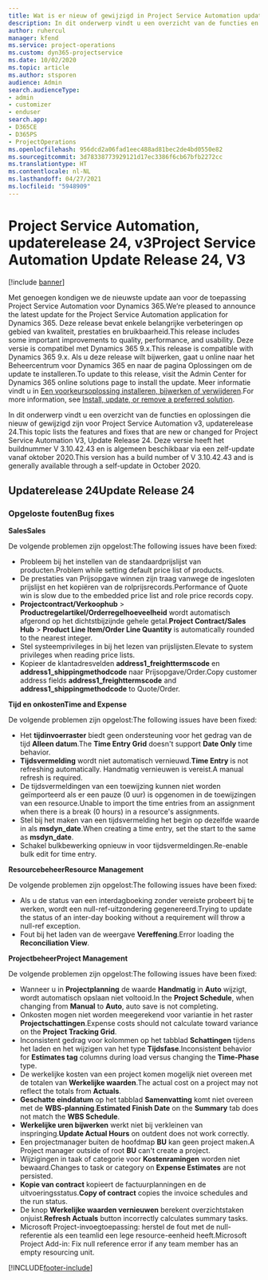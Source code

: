 ```yaml
---
title: Wat is er nieuw of gewijzigd in Project Service Automation updaterelease 24, v3
description: In dit onderwerp vindt u een overzicht van de functies en oplossingen die beschikbaar zijn voor Project Service Automation updaterelease 24, v3.
author: ruhercul
manager: kfend
ms.service: project-operations
ms.custom: dyn365-projectservice
ms.date: 10/02/2020
ms.topic: article
ms.author: stsporen
audience: Admin
search.audienceType:
- admin
- customizer
- enduser
search.app:
- D365CE
- D365PS
- ProjectOperations
ms.openlocfilehash: 956dcd2a06fad1eec488ad81bec2de4bd0550e82
ms.sourcegitcommit: 3d78338773929121d17ec3386f6cb67bfb2272cc
ms.translationtype: HT
ms.contentlocale: nl-NL
ms.lasthandoff: 04/27/2021
ms.locfileid: "5948909"
---
```

# <a name="project-service-automation-update-release-24-v3"></a><span data-ttu-id="1c8d1-103">Project Service Automation, updaterelease 24, v3</span><span class="sxs-lookup"><span data-stu-id="1c8d1-103">Project Service Automation Update Release 24, V3</span></span>

[!include [banner](../includes/psa-now-project-operations.md)]

<span data-ttu-id="1c8d1-104">Met genoegen kondigen we de nieuwste update aan voor de toepassing Project Service Automation voor Dynamics 365.</span><span class="sxs-lookup"><span data-stu-id="1c8d1-104">We’re pleased to announce the latest update for the Project Service Automation application for Dynamics 365.</span></span> <span data-ttu-id="1c8d1-105">Deze release bevat enkele belangrijke verbeteringen op gebied van kwaliteit, prestaties en bruikbaarheid.</span><span class="sxs-lookup"><span data-stu-id="1c8d1-105">This release includes some important improvements to quality, performance, and usability.</span></span> <span data-ttu-id="1c8d1-106">Deze versie is compatibel met Dynamics 365 9.x.</span><span class="sxs-lookup"><span data-stu-id="1c8d1-106">This release is compatible with Dynamics 365 9.x.</span></span> <span data-ttu-id="1c8d1-107">Als u deze release wilt bijwerken, gaat u online naar het Beheercentrum voor Dynamics 365 en naar de pagina Oplossingen om de update te installeren.</span><span class="sxs-lookup"><span data-stu-id="1c8d1-107">To update to this release, visit the Admin Center for Dynamics 365 online solutions page to install the update.</span></span> <span data-ttu-id="1c8d1-108">Meer informatie vindt u in [Een voorkeursoplossing installeren, bijwerken of verwijderen](/power-platform/admin/install-remove-preferred-solution).</span><span class="sxs-lookup"><span data-stu-id="1c8d1-108">For more information, see [Install, update, or remove a preferred solution](/power-platform/admin/install-remove-preferred-solution).</span></span>

<span data-ttu-id="1c8d1-109">In dit onderwerp vindt u een overzicht van de functies en oplossingen die nieuw of gewijzigd zijn voor Project Service Automation v3, updaterelease 24.</span><span class="sxs-lookup"><span data-stu-id="1c8d1-109">This topic lists the features and fixes that are new or changed for Project Service Automation V3, Update Release 24.</span></span> <span data-ttu-id="1c8d1-110">Deze versie heeft het buildnummer V 3.10.42.43 en is algemeen beschikbaar via een zelf-update vanaf oktober 2020.</span><span class="sxs-lookup"><span data-stu-id="1c8d1-110">This version has a build number of V 3.10.42.43 and is generally available through a self-update in October 2020.</span></span>

## <a name="update-release-24"></a><span data-ttu-id="1c8d1-111">Updaterelease 24</span><span class="sxs-lookup"><span data-stu-id="1c8d1-111">Update Release 24</span></span>

### <a name="bug-fixes"></a><span data-ttu-id="1c8d1-112">Opgeloste fouten</span><span class="sxs-lookup"><span data-stu-id="1c8d1-112">Bug fixes</span></span>

<span data-ttu-id="1c8d1-113">**Sales**</span><span class="sxs-lookup"><span data-stu-id="1c8d1-113">**Sales**</span></span>

<span data-ttu-id="1c8d1-114">De volgende problemen zijn opgelost:</span><span class="sxs-lookup"><span data-stu-id="1c8d1-114">The following issues have been fixed:</span></span>

- <span data-ttu-id="1c8d1-115">Probleem bij het instellen van de standaardprijslijst van producten.</span><span class="sxs-lookup"><span data-stu-id="1c8d1-115">Problem while setting default price list of products.</span></span>
- <span data-ttu-id="1c8d1-116">De prestaties van Prijsopgave winnen zijn traag vanwege de ingesloten prijslijst en het kopiëren van de rolprijsrecords.</span><span class="sxs-lookup"><span data-stu-id="1c8d1-116">Performance of Quote win is slow due to the embedded price list and role price records copy.</span></span>
- <span data-ttu-id="1c8d1-117">**Projectcontract/Verkoophub** > **Productregelartikel/Orderregelhoeveelheid** wordt automatisch afgerond op het dichtstbijzijnde gehele getal.</span><span class="sxs-lookup"><span data-stu-id="1c8d1-117">**Project Contract/Sales Hub** > **Product Line Item/Order Line Quantity** is automatically rounded to the nearest integer.</span></span>
- <span data-ttu-id="1c8d1-118">Stel systeemprivileges in bij het lezen van prijslijsten.</span><span class="sxs-lookup"><span data-stu-id="1c8d1-118">Elevate to system privileges when reading price lists.</span></span>
- <span data-ttu-id="1c8d1-119">Kopieer de klantadresvelden **address1_freighttermscode** en **address1_shippingmethodcode** naar Prijsopgave/Order.</span><span class="sxs-lookup"><span data-stu-id="1c8d1-119">Copy customer address fields **address1_freighttermscode** and **address1_shippingmethodcode** to Quote/Order.</span></span> 


<span data-ttu-id="1c8d1-120">**Tijd en onkosten**</span><span class="sxs-lookup"><span data-stu-id="1c8d1-120">**Time and Expense**</span></span>

<span data-ttu-id="1c8d1-121">De volgende problemen zijn opgelost:</span><span class="sxs-lookup"><span data-stu-id="1c8d1-121">The following issues have been fixed:</span></span>

- <span data-ttu-id="1c8d1-122">Het **tijdinvoerraster** biedt geen ondersteuning voor het gedrag van de tijd **Alleen datum**.</span><span class="sxs-lookup"><span data-stu-id="1c8d1-122">The **Time Entry Grid** doesn't support **Date Only** time behavior.</span></span>
- <span data-ttu-id="1c8d1-123">**Tijdsvermelding** wordt niet automatisch vernieuwd.</span><span class="sxs-lookup"><span data-stu-id="1c8d1-123">**Time Entry** is not refreshing automatically.</span></span> <span data-ttu-id="1c8d1-124">Handmatig vernieuwen is vereist.</span><span class="sxs-lookup"><span data-stu-id="1c8d1-124">A manual refresh is required.</span></span>
- <span data-ttu-id="1c8d1-125">De tijdsvermeldingen van een toewijzing kunnen niet worden geïmporteerd als er een pauze (0 uur) is opgenomen in de toewijzingen van een resource.</span><span class="sxs-lookup"><span data-stu-id="1c8d1-125">Unable to import the time entries from an assignment when there is a break (0 hours) in a resource's assignments.</span></span>
- <span data-ttu-id="1c8d1-126">Stel bij het maken van een tijdsvermelding het begin op dezelfde waarde in als **msdyn_date**.</span><span class="sxs-lookup"><span data-stu-id="1c8d1-126">When creating a time entry, set the start to the same as **msdyn_date**.</span></span>
- <span data-ttu-id="1c8d1-127">Schakel bulkbewerking opnieuw in voor tijdsvermeldingen.</span><span class="sxs-lookup"><span data-stu-id="1c8d1-127">Re-enable bulk edit for time entry.</span></span>

<span data-ttu-id="1c8d1-128">**Resourcebeheer**</span><span class="sxs-lookup"><span data-stu-id="1c8d1-128">**Resource Management**</span></span>

<span data-ttu-id="1c8d1-129">De volgende problemen zijn opgelost:</span><span class="sxs-lookup"><span data-stu-id="1c8d1-129">The following issues have been fixed:</span></span>

- <span data-ttu-id="1c8d1-130">Als u de status van een interdagboeking zonder vereiste probeert bij te werken, wordt een null-ref-uitzondering gegenereerd.</span><span class="sxs-lookup"><span data-stu-id="1c8d1-130">Trying to update the status of an inter-day booking without a requirement will throw a null-ref exception.</span></span>
- <span data-ttu-id="1c8d1-131">Fout bij het laden van de weergave **Vereffening**.</span><span class="sxs-lookup"><span data-stu-id="1c8d1-131">Error loading the **Reconciliation View**.</span></span>


<span data-ttu-id="1c8d1-132">**Projectbeheer**</span><span class="sxs-lookup"><span data-stu-id="1c8d1-132">**Project Management**</span></span>

<span data-ttu-id="1c8d1-133">De volgende problemen zijn opgelost:</span><span class="sxs-lookup"><span data-stu-id="1c8d1-133">The following issues have been fixed:</span></span>

- <span data-ttu-id="1c8d1-134">Wanneer u in **Projectplanning** de waarde **Handmatig** in **Auto** wijzigt, wordt automatisch opslaan niet voltooid.</span><span class="sxs-lookup"><span data-stu-id="1c8d1-134">In the **Project Schedule**, when changing from **Manual** to **Auto**, auto save is not completing.</span></span>
- <span data-ttu-id="1c8d1-135">Onkosten mogen niet worden meegerekend voor variantie in het raster **Projectschattingen**.</span><span class="sxs-lookup"><span data-stu-id="1c8d1-135">Expense costs should not calculate toward variance on the **Project Tracking Grid**.</span></span>
- <span data-ttu-id="1c8d1-136">Inconsistent gedrag voor kolommen op het tabblad **Schattingen** tijdens het laden en het wijzigen van het type **Tijdsfase**.</span><span class="sxs-lookup"><span data-stu-id="1c8d1-136">Inconsistent behavior for **Estimates tag** columns during load versus changing the **Time-Phase** type.</span></span>
- <span data-ttu-id="1c8d1-137">De werkelijke kosten van een project komen mogelijk niet overeen met de totalen van **Werkelijke waarden**.</span><span class="sxs-lookup"><span data-stu-id="1c8d1-137">The actual cost on a project may not reflect the totals from **Actuals**.</span></span>
- <span data-ttu-id="1c8d1-138">**Geschatte einddatum** op het tabblad **Samenvatting** komt niet overeen met de **WBS-planning**.</span><span class="sxs-lookup"><span data-stu-id="1c8d1-138">**Estimated Finish Date** on the **Summary** tab does not match the **WBS Schedule**.</span></span>
- <span data-ttu-id="1c8d1-139">**Werkelijke uren bijwerken** werkt niet bij verkleinen van inspringing.</span><span class="sxs-lookup"><span data-stu-id="1c8d1-139">**Update Actual Hours** on outdent does not work correctly.</span></span>
- <span data-ttu-id="1c8d1-140">Een projectmanager buiten de hoofdmap **BU** kan geen project maken.</span><span class="sxs-lookup"><span data-stu-id="1c8d1-140">A Project manager outside of root **BU** can't create a project.</span></span>
- <span data-ttu-id="1c8d1-141">Wijzigingen in taak of categorie voor **Kostenramingen** worden niet bewaard.</span><span class="sxs-lookup"><span data-stu-id="1c8d1-141">Changes to task or category on **Expense Estimates** are not persisted.</span></span>
- <span data-ttu-id="1c8d1-142">**Kopie van contract** kopieert de factuurplanningen en de uitvoeringsstatus.</span><span class="sxs-lookup"><span data-stu-id="1c8d1-142">**Copy of contract** copies the invoice schedules and the run status.</span></span>
- <span data-ttu-id="1c8d1-143">De knop **Werkelijke waarden vernieuwen** berekent overzichtstaken onjuist.</span><span class="sxs-lookup"><span data-stu-id="1c8d1-143">**Refresh Actuals** button incorrectly calculates summary tasks.</span></span>
- <span data-ttu-id="1c8d1-144">Microsoft Project-invoegtoepassing: herstel de fout met de null-referentie als een teamlid een lege resource-eenheid heeft.</span><span class="sxs-lookup"><span data-stu-id="1c8d1-144">Microsoft Project Add-in: Fix null reference error if any team member has an empty resourcing unit.</span></span>



[!INCLUDE[footer-include](../includes/footer-banner.md)]